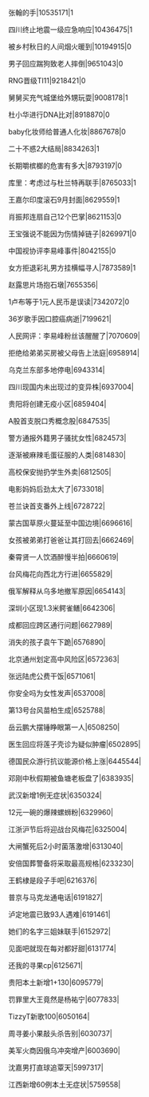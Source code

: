 张翰的手|10535171|1

四川终止地震一级应急响应|10436475|1

被乡村秋日的人间烟火暖到|10194915|0

男子回应踹狗致老人摔倒|9651043|0

RNG晋级TI11|9218421|0

舅舅买充气城堡给外甥玩耍|9008178|1

杜小华进行DNA比对|8918870|0

baby化妆师给普通人化妆|8867678|0

二十不惑2大结局|8834263|1

长期嚼槟榔的危害有多大|8793197|0

库里：考虑过与杜兰特再联手|8765033|1

王嘉尔印度滚石9月封面|8629559|1

肖振邦连扇自己12个巴掌|8621153|0

王宝强说不能因为伤情掉链子|8269971|0

中国视协评李易峰事件|8042155|0

女方拒退彩礼男方挂横幅寻人|7873589|1

赵露思片场抱石墩|7655356|

1卢布等于1元人民币是误读|7342072|0

36岁歌手因口腔癌病逝|7199621|

人民网评：李易峰粉丝该醒醒了|7070609|

拒绝给弟弟买房被父母告上法庭|6958914|

乌克兰东部多地停电|6943314|

四川现国内未出现过的变异株|6937004|

贵阳将创建无疫小区|6859404|

A股首支脱口秀概念股|6847535|

警方通报外籍男子骚扰女性|6824573|

逐渐被麻辣毛蛋征服的人类|6814830|

高校保安抛扔学生外卖|6812505|

电影妈妈后劲太大了|6733018|

苍兰诀首支番外上线|6728722|

蒙古国草原火蔓延至中国边境|6696616|

女孩被弟弟打爸爸让其打回去|6662469|

秦霄贤一人饮酒醉慢半拍|6660619|

台风梅花向西北方行进|6655829|

俄军解释从乌多地撤军原因|6654143|

深圳小区现1.3米鳄雀鳝|6642306|

成都回应跨区通行问题|6627989|

消失的孩子袁午下跪|6576890|

北京通州划定高中风险区|6572363|

张远陆虎公费干饭|6571061|

你安全吗为女性发声|6537008|

第13号台风苗柏生成|6525788|

岳云鹏大摆锤睁眼第一人|6508250|

医生回应将莲子壳诊为疑似肿瘤|6502895|

德国民众游行抗议能源价格上涨|6445544|

邓刚中秋假期被鱼塘老板盘了|6383935|

武汉新增1例无症状|6350324|

12元一碗的爆辣螺蛳粉|6329960|

江浙沪节后将迎战台风梅花|6325004|

大闸蟹死后2小时菌落激增|6313040|

安倍国葬警备将采取最高规格|6233230|

王鹤棣是段子手吧|6216376|

普京与马克龙通电话|6191827|

泸定地震已致93人遇难|6191461|

她们的名字三姐妹联手|6152972|

见面吧就现在每对都好甜|6131774|

还我的寻果cp|6125671|

贵阳本土新增1+130|6095779|

罚罪里大王竟然是杨祐宁|6077833|

TizzyT新歌100|6050164|

周寻姜小果敲头杀告别|6030737|

美军火商因俄乌冲突增产|6003690|

沈嘉男打直球追覃天|5997317|

江西新增60例本土无症状|5759558|

